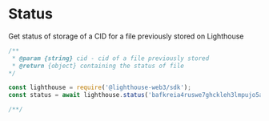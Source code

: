 # Status

Get status of storage of a CID for a file previously stored on Lighthouse

```javascript
/** 
 * @param {string} cid - cid of a file previously stored 
 * @return {object} containing the status of file
*/

const lighthouse = require('@lighthouse-web3/sdk');
const status = await lighthouse.status('bafkreia4ruswe7ghckleh3lmpujo5asrnd7hrtu5r23zjk2robpcoend34')

/**/
```
